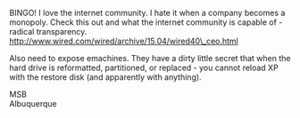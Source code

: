 BINGO! I love the internet community. I hate it when a company becomes a monopoly. Check this out and what the internet community is capable of - radical transparency. http://www.wired.com/wired/archive/15.04/wired40\_ceo.html  
  
Also need to expose emachines. They have a dirty little secret that when the hard drive is reformatted, partitioned, or replaced - you cannot reload XP with the restore disk (and apparently with anything).  
  
MSB  
Albuquerque